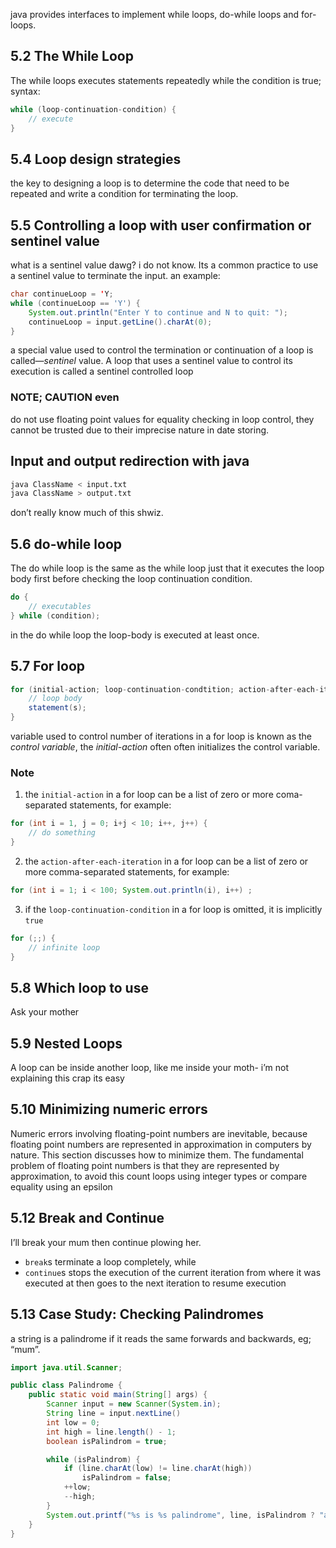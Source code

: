 java provides interfaces to implement while loops, do-while loops and for-loops.

## 5.2 The While Loop
The while loops executes statements repeatedly while the condition is true; syntax:
```java
while (loop-continuation-condition) {
	// execute
}
```
## 5.4 Loop design strategies
the key to designing a loop is to determine the code that need to be repeated and write a condition for terminating the loop.

## 5.5 Controlling a loop with user confirmation or sentinel value
what is a sentinel value dawg? i do not know.
Its a common practice to use a sentinel value to terminate the input. an example:
```java
char continueLoop = 'Y;
while (continueLoop == 'Y') {
	System.out.println("Enter Y to continue and N to quit: ");
	continueLoop = input.getLine().charAt(0);
}
```
a special value used to control the termination or  continuation of a loop is called—_sentinel_ value. A loop that uses a sentinel value to control its execution is called a sentinel controlled loop

### NOTE; CAUTION even
do not use floating point values for equality checking in loop control, they cannot be trusted due to their imprecise nature in date storing.

## Input and output redirection with java
```bash
java ClassName < input.txt
java ClassName > output.txt
```
don’t really know much of this shwiz.

## 5.6 do-while loop
The do while loop is the same as the while loop just that it executes the loop body first before checking the loop continuation condition.
```java
do {
	// executables
} while (condition);
```
in the do while loop the loop-body is executed at least once.

## 5.7 For loop
```java
for (initial-action; loop-continuation-condtition; action-after-each-iteration) {
	// loop body
	statement(s);
}
```
variable used to control number of iterations in a for loop is known as the _control variable_, the _initial-action_ often often initializes the control variable.

### Note
1) the `initial-action` in a for loop can be a list of zero or more coma-separated statements, for example:
```java
for (int i = 1, j = 0; i+j < 10; i++, j++) {
	// do something
}
```
2) the `action-after-each-iteration` in a for loop can be a list of zero or more comma-separated statements, for example:
```java
for (int i = 1; i < 100; System.out.println(i), i++) ;
```
3) if the `loop-continuation-condition` in a for loop is omitted, it is implicitly `true `
```java
for (;;) {
	// infinite loop
}
```

## 5.8 Which loop to use
Ask your mother

## 5.9 Nested Loops
A loop can be inside another loop, like me inside your moth-
i’m not explaining this crap its easy

## 5.10 Minimizing numeric errors
Numeric errors involving floating-point numbers are inevitable, because floating point numbers are represented in approximation in computers by nature. This section discusses how to minimize them. The fundamental problem of floating point numbers is that they are represented by approximation, to avoid this count loops using integer types or compare equality using an epsilon

## 5.12 Break and Continue
I’ll break your mum then continue plowing her.

* `break`s terminate a loop completely, while
* `continue`s stops the execution of the current iteration from where it was executed at then goes to the next iteration to resume execution

## 5.13 Case Study: Checking Palindromes
a string is a palindrome if it reads the same forwards and backwards, eg; “mum”.
```java
import java.util.Scanner;

public class Palindrome {
	public static void main(String[] args) {
		Scanner input = new Scanner(System.in);
		String line = input.nextLine()
		int low = 0;
		int high = line.length() - 1;
		boolean isPalindrom = true;

		while (isPalindrom) {
			if (line.charAt(low) != line.charAt(high))
				isPalindrom = false;
			++low;
			--high;
		}
		System.out.printf("%s is %s palindrome", line, isPalindrom ? "a" : "not a palindrome");
	}
}
```